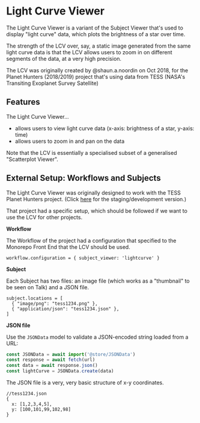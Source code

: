 # Light Curve Viewer

The Light Curve Viewer is a variant of the Subject Viewer that's used to
display "light curve" data, which plots the brightness of a star over time.

The strength of the LCV over, say, a static image generated from the same
light curve data is that the LCV allows users to zoom in on different segments
of the data, at a very high precision.

The LCV was originally created by @shaun.a.noordin on Oct 2018, for the Planet
Hunters (2018/2019) project that's using data from TESS (NASA's Transiting
Exoplanet Survey Satellite)

## Features

The Light Curve Viewer...
- allows users to view light curve data (x-axis: brightness of a star, y-axis:
  time)
- allows users to zoom in and pan on the data

Note that the LCV is essentially a specialised subset of a generalised
"Scatterplot Viewer".

## External Setup: Workflows and Subjects

The Light Curve Viewer was originally designed to work with the TESS Planet
Hunters project. (Click [here](https://pfe-preview.zooniverse.org/projects/nora-dot-test/planet-finders-beta)
for the staging/development version.)

That project had a specific setup, which should be followed if we want to use
the LCV for other projects.

**Workflow**

The Workflow of the project had a configuration that specified to the Monorepo
Front End that the LCV should be used.

`workflow.configuration = { subject_viewer: 'lightcurve' }`

**Subject**

Each Subject has two files: an image file (which works as a "thumbnail" to be
seen on Talk) and a JSON file.

```
subject.locations = [
  { "image/png": "tess1234.png" },
  { "application/json": "tess1234.json" },
]
```

**JSON file**

Use the `JSONData` model to validate a JSON-encoded string loaded from a URL:

```js
const JSONData = await import('@store/JSONData')
const response = await fetch(url)
const data = await response.json()
const lightCurve = JSONData.create(data)
```

The JSON file is a very, very basic structure of x-y coordinates.

```
//tess1234.json
{
  x: [1,2,3,4,5],
  y: [100,101,99,102,98]
}
```
